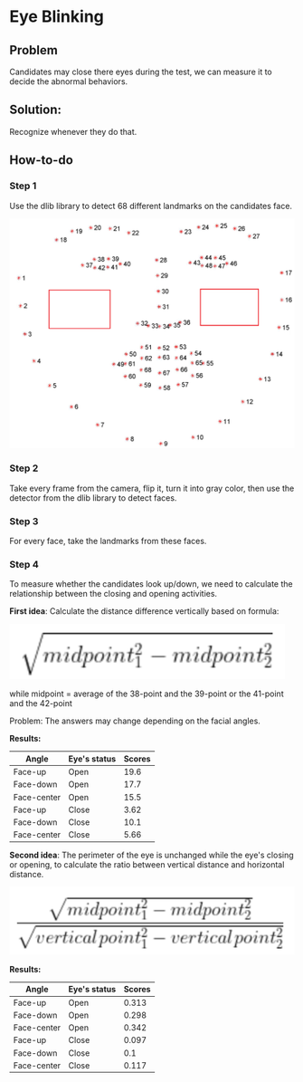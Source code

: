 # Eye Blinking 

## Problem
Candidates may close there eyes during the test, we can measure it to decide the abnormal behaviors. 

## Solution: 
Recognize whenever they do that.

## How-to-do

### Step 1 

Use the dlib library to detect 68 different landmarks on the candidates face. 

![Facial_Landmarks](68_facial_landmarks.png)

### Step 2

Take every frame from the camera, flip it, turn it into gray color, then use the detector from the dlib library to detect faces.

### Step 3 

For every face, take the landmarks from these faces.

### Step 4 

To measure whether the candidates look up/down, we need to calculate the relationship between the closing and opening activities. 

**First idea**: Calculate the distance difference vertically based on formula: 

![First Formula](firstFormula.png)

while midpoint = average of the 38-point and the 39-point or the 41-point and the 42-point

Problem: The answers may change depending on the facial angles. 

**Results:**

| Angle  |Eye's status   | Scores | 
|---|---|---|
|Face-up| Open |19.6   |  
|Face-down   | Open  |17.7   |  
|Face-center   |Open   |15.5   |  
|Face-up| Close |3.62   |  
|Face-down   | Close  |10.1   |  
|Face-center   |Close   |5.66  |  


**Second idea**: The perimeter of the eye is unchanged while the eye's closing or opening, to calculate the ratio between vertical distance and horizontal distance. 

![Second Formula](secondFormula.png)

**Results:**

| Angle  |Eye's status   | Scores | 
|---|---|---|
|Face-up| Open |0.313  |  
|Face-down   | Open  |0.298  |  
|Face-center   |Open   |0.342  |  
|Face-up| Close |0.097  |  
|Face-down   | Close  |0.1  |  
|Face-center   |Close   |0.117  |  


